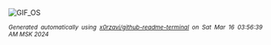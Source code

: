 <div align="justify">
<picture>
    <source media="(prefers-color-scheme: dark)" srcset="https://i.ibb.co/2FVWvgY/output-gif.gif">
    <source media="(prefers-color-scheme: light)" srcset="https://i.ibb.co/2FVWvgY/output-gif.gif">
    <img alt="GIF_OS" src="https://i.ibb.co/2FVWvgY/output-gif.gif">
</picture>

<sub><i>Generated automatically using [x0rzavi/github-readme-terminal](https://github.com/x0rzavi/github-readme-terminal) on Sat Mar 16 03:56:39 AM MSK 2024</i></sub>

</div>

<!-- Image deletion URL: https://ibb.co/x29X1J8/d77d5d27228e36783cda2fc3ed43d699 -->